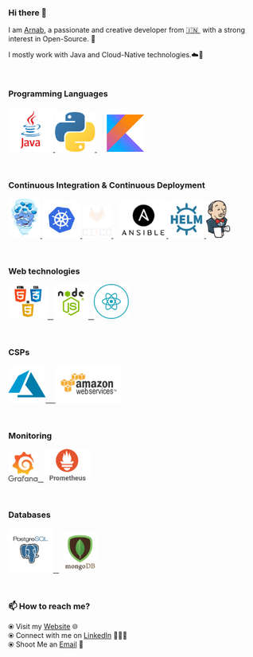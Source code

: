 ### Hi there 👋

<!--
**Arnab1996/Arnab1996** is a ✨ _special_ ✨ repository because its `README.md` (this file) appears on your GitHub profile.
-->

I am [Arnab](https://arnab1996.github.io/), a passionate and creative developer from [🇮🇳 ](https://en.wikipedia.org/wiki/India)&nbsp;with a strong interest in Open-Source. 🎯

I mostly work with Java and Cloud-Native technologies.☁️🚀

<br>

### Programming Languages

<p float="left">
  <a href="https://www.java.com/en/" target="_blank" >
    <img src="https://github.com/Arnab1996/Arnab1996/blob/master/assets/java.png"  height="90" />
  </a>
    <a href="https://www.python.org/" target="_blank" >
    <img src="https://github.com/Arnab1996/Arnab1996/blob/master/assets/python.png"  height="80" />
  </a>&nbsp;&nbsp;&nbsp;&nbsp;
  <a href="https://kotlinlang.org/" target="_blank" >
    <img src="https://github.com/Arnab1996/Arnab1996/blob/master/assets/kotlin.svg"  height="75" />
  </a>
</p>
<br>

### Continuous Integration & Continuous Deployment

<p float="left">
  <a href="https://www.docker.com/" target="_blank" >
    <img src="https://raw.githubusercontent.com/Arnab1996/Arnab1996/master/assets/docker.gif"  height="80" /> 
  </a>
  <a href="https://kubernetes.io/" target="_blank" >
    <img src="https://raw.githubusercontent.com/Arnab1996/Arnab1996/master/assets/k8s.gif"  height="75" />
  </a>
  <a href="https://docs.gitlab.com/ee/ci/" target="_blank" >
    <img src="https://raw.githubusercontent.com/Arnab1996/Arnab1996/master/assets/cicd.gif"  height="65" />
  </a>&nbsp;&nbsp;
  <a href="https://www.ansible.com/" target="_blank" >
    <img src="https://github.com/Arnab1996/Arnab1996/blob/master/assets/ans.png"  height="75" />
  </a>
   <a href="https://helm.sh/" target="_blank" >
    <img src="https://raw.githubusercontent.com/Arnab1996/Arnab1996/master/assets/helm.gif"  height="75" />
  </a>
   <a href="https://www.jenkins.io/" target="_blank" >
    <img src="https://github.com/Arnab1996/Arnab1996/blob/master/assets/jen.png"  height="75" />
  </a>
</p>
<br>

### Web technologies

<p float="left">
  <a href="https://www.w3.org/wiki/The_web_standards_model_-_HTML_CSS_and_JavaScript" target="_blank" >
    <img src="https://raw.githubusercontent.com/Arnab1996/Arnab1996/master/assets/html-css-js.png" height="70" />&nbsp;&nbsp;
  </a>
    <a href="https://nodejs.org/en/" target="_blank" >
    <img src="https://github.com/Arnab1996/Arnab1996/blob/master/assets/node.png" height="70" />&nbsp;&nbsp;
  </a>
    <a href="https://reactjs.org/" target="_blank" >
    <img src="https://github.com/Arnab1996/Arnab1996/blob/master/assets/reac.png" height="70" />
  </a>
 </p>
<br>

### CSPs
  
 <p float="left">
  <a href="https://azure.microsoft.com/en-in/services/app-service/web/" target="_blank" >
    <img src="https://github.com/Arnab1996/Arnab1996/blob/master/assets/azure.png"  height="75" />&nbsp;&nbsp;&nbsp;&nbsp;
  </a> 
  <a href="https://aws.amazon.com/" target="_blank" >
    <img src="https://raw.githubusercontent.com/Arnab1996/Arnab1996/master/assets/aws.gif"  height="75" />
  </a>
 </p>
<br>

### Monitoring
  
 <p float="left">
  <a href="https://grafana.com/" target="_blank" >
    <img src="https://raw.githubusercontent.com/Arnab1996/Arnab1996/master/assets/grafana.gif" height="60" />&nbsp;&nbsp;
  </a>
  <a href="https://prometheus.io/" target="_blank" >
    <img src="https://raw.githubusercontent.com/Arnab1996/Arnab1996/master/assets/prometheus.gif" height="65" />
  </a>
</p>
<br>

### Databases
  
 <p float="left">
  <a href="https://www.postgresql.org/" target="_blank" >
    <img src="https://raw.githubusercontent.com/Arnab1996/Arnab1996/master/assets/postgresql.gif" height="90" />&nbsp;&nbsp;
  </a>
  &nbsp;
  <a href="https://www.mongodb.com/" target="_blank" >
    <img src="https://raw.githubusercontent.com/Arnab1996/Arnab1996/master/assets/mongo.gif" height="80" />
  </a>
</p>
<br>

### 📫 How to reach me? 

  ⦿ Visit my [Website](https://arnab1996.github.io/) 🌐 <br>
  ⦿ Connect with me on [LinkedIn](https://www.linkedin.com/in/arnabsaha1996/) 👨🏻‍💻 <br>
  ⦿ Shoot Me an [Email](mailto:arnabthedragon@gmail.com) 💌 <br>
